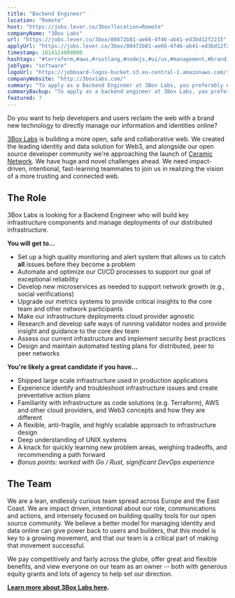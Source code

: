 ```yaml
---
title: "Backend Engineer"
location: "Remote"
host: "https://jobs.lever.co/3box?location=Remote"
companyName: "3Box Labs"
url: "https://jobs.lever.co/3box/80472b81-ae66-4f46-ab41-ed3bd12f2215"
applyUrl: "https://jobs.lever.co/3box/80472b81-ae66-4f46-ab41-ed3bd12f2215/apply"
timestamp: 1614124800000
hashtags: "#terraform,#aws,#rustlang,#nodejs,#ui/ux,#management,#branding,#socialmedia,#monitoring,#optimization"
jobType: "software"
logoUrl: "https://jobboard-logos-bucket.s3.eu-central-1.amazonaws.com/3box-labs"
companyWebsite: "http://3boxlabs.com/"
summary: "To apply as a Backend Engineer at 3Box Labs, you preferably need to have deep understanding of UNIX systems."
summaryBackup: "To apply as a backend engineer at 3Box Labs, you preferably need to have some knowledge of: #management, #nodejs, #rustlang."
featured: 7
---
```


Do you want to help developers and users reclaim the web with a brand new technology to directly manage our information and identities online?

[3Box Labs](http://3boxlabs.com) is building a more open, safe and collaborative web. We created the leading identity and data solution for Web3, and alongside our open source developer community we're approaching the launch of [Ceramic Network](http://ceramic.network). We have huge and novel challenges ahead. We need impact-driven, intentional, fast-learning teammates to join us in realizing the vision of a more trusting and connected web.

## The Role

3Box Labs is looking for a Backend Engineer who will build key infrastructure components and manage deployments of our distributed infrastructure. 

**You will get to...**

*   Set up a high quality monitoring and alert system that allows us to catch **all** issues before they become a problem
*   Automate and optimize our CI/CD processes to support our goal of exceptional reliability
*   Develop new microservices as needed to support network growth (e.g., social verifications)
*   Upgrade our metrics systems to provide critical insights to the core team and other network participants
*   Make our infrastructure deployments cloud provider agnostic
*   Research and develop safe ways of running validator nodes and provide insight and guidance to the core dev team
*   Assess our current infrastructure and implement security best practices
*   Design and maintain automated testing plans for distributed, peer to peer networks

**You're likely a great candidate if you have...**

*   Shipped large scale infrastructure used in production applications
*   Experience identify and troubleshoot infrastructure issues and create preventative action plans
*   Familiarity with infrastructure as code solutions (e.g. Terraform), AWS and other cloud providers, and Web3 concepts and how they are different
*   A flexible, anti-fragile, and highly scalable approach to infrastructure design
*   Deep understanding of UNIX systems
*   A knack for quickly learning new problem areas, weighing tradeoffs, and recommending a path forward
*   _Bonus points: worked with Go / Rust, significant DevOps experience_

## The Team

We are a lean, endlessly curious team spread across Europe and the East Coast. We are impact driven, intentional about our role, communications and actions, and intensely focused on building quality tools for our open source community. We believe a better model for managing identity and data online can give power back to users and builders, that this model is key to a growing movement, and that our team is a critical part of making that movement successful.

We pay competitively and fairly across the globe, offer great and flexible benefits, and view everyone on our team as an owner -- both with generous equity grants and lots of agency to help set our direction.

[**Learn more about 3Box Labs here**](https://www.notion.so/threebox/About-3Box-Labs-7100eadf86624b1ba00793da29a08711)**.**
